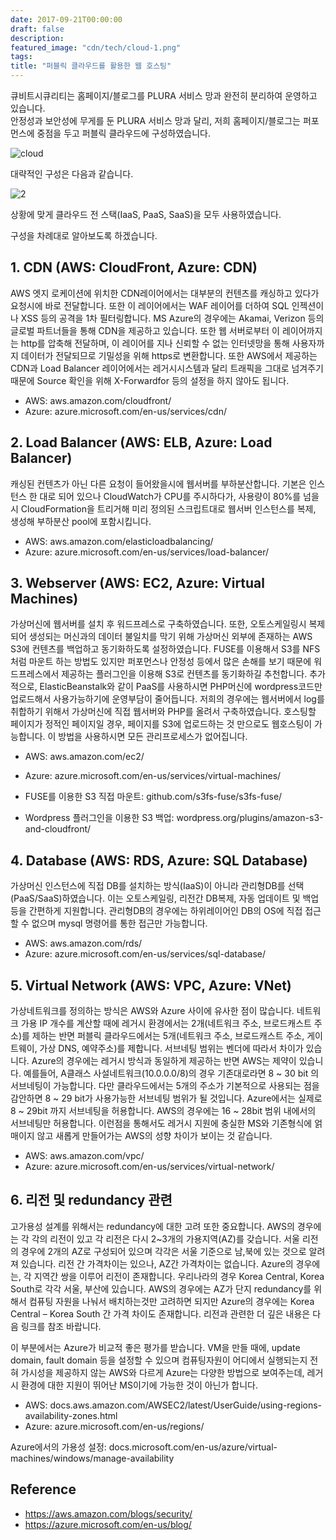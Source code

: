 ```yaml
---
date: 2017-09-21T00:00:00
draft: false
description: 
featured_image: "cdn/tech/cloud-1.png"
tags: 
title: "퍼블릭 클라우드를 활용한 웹 호스팅"
---
```


큐비트시큐리티는 홈페이지/블로그를 PLURA 서비스 망과 완전히 분리하여 운영하고 있습니다. <br>
안정성과 보안성에 무게를 둔 PLURA 서비스 망과 달리, 저희 홈페이지/블로그는 퍼포먼스에 중점을 두고
퍼블릭 클라우드에 구성하였습니다. <br>
<!--more-->

![cloud](https://blog.plura.io/cdn/tech/cloud-1.png)

대략적인 구성은 다음과 같습니다.

![2](https://github.com/user-attachments/assets/e6fd658c-babd-48cb-a612-d9303b8a86d7)

상황에 맞게 클라우드 전 스택(IaaS, PaaS, SaaS)을 모두 사용하였습니다.

구성을 차례대로 알아보도록 하겠습니다.

## 1. CDN (AWS: CloudFront, Azure: CDN)
AWS 엣지 로케이션에 위치한 CDN레이어에서는 대부분의 컨텐츠를 캐싱하고 있다가 요청시에 바로 전달합니다. 또한 이 레이어에서는 WAF 레이어를 더하여 SQL 인젝션이나 XSS 등의 공격을 1차 필터링합니다.
MS Azure의 경우에는 Akamai, Verizon 등의 글로벌 파트너들을 통해 CDN을 제공하고 있습니다.
또한 웹 서버로부터 이 레이어까지는 http를 압축해 전달하며, 이 레이어를 지나 신뢰할 수 없는 인터넷망을 통해 사용자까지 데이터가 전달되므로 기밀성을 위해 https로 변환합니다.
또한 AWS에서 제공하는 CDN과 Load Balancer 레이어에서는 레거시시스템과 달리 트래픽을 그대로 넘겨주기때문에 Source 확인을 위해 X-Forwardfor 등의 설정을 하지 않아도 됩니다.

* AWS: aws.amazon.com/cloudfront/
* Azure: azure.microsoft.com/en-us/services/cdn/

 

## 2. Load Balancer (AWS: ELB, Azure: Load Balancer)
캐싱된 컨텐츠가 아닌 다른 요청이 들어왔을시에 웹서버를 부하분산합니다. 기본은 인스턴스 한 대로 되어 있으나 CloudWatch가 CPU를 주시하다가, 사용량이 80%를 넘을 시 CloudFormation을 트리거해 미리 정의된 스크립트대로 웹서버 인스턴스를 복제, 생성해 부하분산 pool에 포함시킵니다.

* AWS: aws.amazon.com/elasticloadbalancing/
* Azure: azure.microsoft.com/en-us/services/load-balancer/

 

## 3. Webserver (AWS: EC2, Azure: Virtual Machines)
가상머신에 웹서버를 설치 후 워드프레스로 구축하였습니다.
또한, 오토스케일링시 복제되어 생성되는 머신과의 데이터 불일치를 막기 위해 가상머신 외부에 존재하는 AWS S3에 컨텐츠를 백업하고 동기화하도록 설정하였습니다. FUSE를 이용해서 S3를 NFS처럼 마운트 하는 방법도 있지만 퍼포먼스나 안정성 등에서 많은 손해를 보기 때문에 워드프레스에서 제공하는 플러그인을 이용해 S3로 컨텐츠를 동기화하길 추천합니다.
추가적으로, ElasticBeanstalk와 같이 PaaS를 사용하시면 PHP머신에 wordpress코드만 업로드해서 사용가능하기에 운영부담이 줄어듭니다. 저희의 경우에는 웹서버에서 log를 취합하기 위해서 가상머신에 직접 웹서버와 PHP를 올려서 구축하였습니다.
호스팅할 페이지가 정적인 페이지일 경우, 페이지를 S3에 업로드하는 것 만으로도 웹호스팅이 가능합니다. 이 방법을 사용하시면 모든 관리프로세스가 없어집니다.

* AWS: aws.amazon.com/ec2/
* Azure: azure.microsoft.com/en-us/services/virtual-machines/

* FUSE를 이용한 S3 직접 마운트: github.com/s3fs-fuse/s3fs-fuse/
* Wordpress 플러그인을 이용한 S3 백업: wordpress.org/plugins/amazon-s3-and-cloudfront/

 

## 4. Database (AWS: RDS, Azure: SQL Database)
가상머신 인스턴스에 직접 DB를 설치하는 방식(IaaS)이 아니라 관리형DB를 선택(PaaS/SaaS)하였습니다. 이는 오토스케일링, 리전간 DB복제, 자동 업데이트 및 백업 등을 간편하게 지원합니다. 관리형DB의 경우에는 하위레이어인 DB의 OS에 직접 접근할 수 없으며 mysql 명령어를 통한 접근만 가능합니다.

* AWS: aws.amazon.com/rds/
* Azure: azure.microsoft.com/en-us/services/sql-database/

 

## 5. Virtual Network (AWS: VPC, Azure: VNet)
가상네트워크를 정의하는 방식은 AWS와 Azure 사이에 유사한 점이 많습니다. 네트워크 가용 IP 개수를 계산할 때에 레거시 환경에서는 2개(네트워크 주소, 브로드캐스트 주소)를 제하는 반면 퍼블릭 클라우드에서는 5개(네트워크 주소, 브로드캐스트 주소, 게이트웨이, 가상 DNS, 예약주소)를 제합니다.
서브네팅 범위는 벤더에 따라서 차이가 있습니다. Azure의 경우에는 레거시 방식과 동일하게 제공하는 반면 AWS는 제약이 있습니다. 예를들어, A클래스 사설네트워크(10.0.0.0/8)의 경우 기존대로라면 8 ~ 30 bit 의 서브네팅이 가능합니다. 다만 클라우드에서는 5개의 주소가 기본적으로 사용되는 점을 감안하면 8 ~ 29 bit가 사용가능한 서브네팅 범위가 될 것입니다.
Azure에서는 실제로 8 ~ 29bit 까지 서브네팅을 허용합니다. AWS의 경우에는 16 ~ 28bit 범위 내에서의 서브네팅만 허용합니다. 이런점을 통해서도 레거시 지원에 충실한 MS와 기존형식에 얽매이지 않고 새롭게 만들어가는 AWS의 성향 차이가 보이는 것 같습니다.

* AWS: aws.amazon.com/vpc/
* Azure: azure.microsoft.com/en-us/services/virtual-network/

 

## 6. 리전 및 redundancy 관련
고가용성 설계를 위해서는 redundancy에 대한 고려 또한 중요합니다.
AWS의 경우에는 각 각의 리전이 있고 각 리전은 다시 2~3개의 가용지역(AZ)를 갖습니다. 서울 리전의 경우에 2개의 AZ로 구성되어 있으며 각각은 서울 기준으로 남,북에 있는 것으로 알려져 있습니다. 리전 간 가격차이는 있으나, AZ간 가격차이는 없습니다.
Azure의 경우에는, 각 지역간 쌍을 이루어 리전이 존재합니다. 우리나라의 경우 Korea Central, Korea South로 각각 서울, 부산에 있습니다. AWS의 경우에는 AZ가 단지 redundancy를 위해서 컴퓨팅 자원을 나눠서 배치하는것만 고려하면 되지만 Azure의 경우에는 Korea Central – Korea South 간 가격 차이도 존재합니다.
리전과 관련한 더 깊은 내용은 다음 링크를 참조 바랍니다.

이 부분에서는 Azure가 비교적 좋은 평가를 받습니다. VM을 만들 때에, update domain, fault domain 등을 설정할 수 있으며 컴퓨팅자원이 어디에서 실행되는지 전혀 가시성을 제공하지 않는 AWS와 다르게 Azure는 다양한 방법으로 보여주는데, 레거시 환경에 대한 지원이 뛰어난 MS이기에 가능한 것이 아닌가 합니다.

* AWS: docs.aws.amazon.com/AWSEC2/latest/UserGuide/using-regions-availability-zones.html
* Azure: azure.microsoft.com/en-us/regions/

Azure에서의 가용성 설정: docs.microsoft.com/en-us/azure/virtual-machines/windows/manage-availability

 

## Reference
* https://aws.amazon.com/blogs/security/
* https://azure.microsoft.com/en-us/blog/
